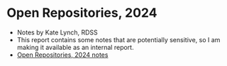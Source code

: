 # Open Repositories, 2024

* Notes by Kate Lynch, RDSS
* This report contains some notes that are potentially sensitive, so I am making it available as an internal report.
* [Open Repositories, 2024 notes](https://drive.google.com/file/d/1gAysjinVpqn9C1oQkoM6Peu6YtbgtyvT/view?usp=drive_link)
